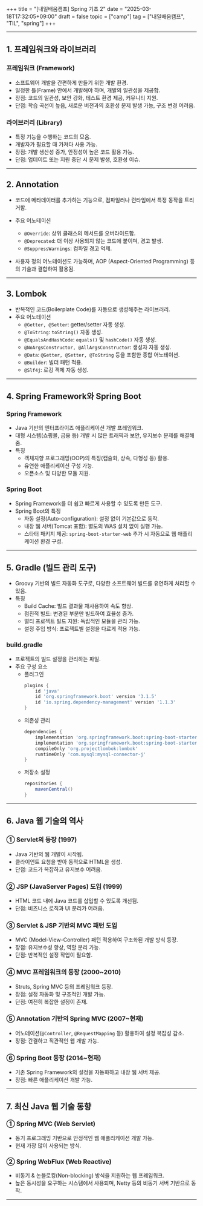 +++
title = "[내일배움캠프] Spring 기초 2"
date = "2025-03-18T17:32:05+09:00"
draft = false
topic = ["camp"]
tag = ["내일배움캠프", "TIL", "spring"]
+++

---

## 1. 프레임워크와 라이브러리
### 프레임워크 (Framework)
- 소프트웨어 개발을 간편하게 만들기 위한 개발 환경.
- 일정한 틀(Frame) 안에서 개발해야 하며, 개발의 일관성을 제공함.
- 장점: 코드의 일관성, 보안 강화, 테스트 환경 제공, 커뮤니티 지원.
- 단점: 학습 곡선이 높음, 새로운 버전과의 호환성 문제 발생 가능, 구조 변경 어려움.

### 라이브러리 (Library)
- 특정 기능을 수행하는 코드의 모음.
- 개발자가 필요할 때 가져다 사용 가능.
- 장점: 개발 생산성 증가, 안정성이 높은 코드 활용 가능.
- 단점: 업데이트 또는 지원 중단 시 문제 발생, 호환성 이슈.

---

## 2. Annotation
- 코드에 메타데이터를 추가하는 기능으로, 컴파일러나 런타임에서 특정 동작을 트리거함.
- 주요 어노테이션
  - `@Override`: 상위 클래스의 메서드를 오버라이드함.
  - `@Deprecated`: 더 이상 사용되지 않는 코드에 붙이며, 경고 발생.
  - `@SuppressWarnings`: 컴파일 경고 억제.

- 사용자 정의 어노테이션도 가능하며, AOP (Aspect-Oriented Programming) 등의 기술과 결합하여 활용됨.

---

## 3. Lombok
- 반복적인 코드(Boilerplate Code)를 자동으로 생성해주는 라이브러리.
- 주요 어노테이션
  - `@Getter, @Setter`: getter/setter 자동 생성.
  - `@ToString`: `toString()` 자동 생성.
  - `@EqualsAndHashCode`: `equals()` 및 `hashCode()` 자동 생성.
  - `@NoArgsConstructor, @AllArgsConstructor`: 생성자 자동 생성.
  - `@Data`: `@Getter, @Setter, @ToString` 등을 포함한 종합 어노테이션.
  - `@Builder`: 빌더 패턴 적용.
  - `@Slf4j`: 로깅 객체 자동 생성.

---

## 4. Spring Framework와 Spring Boot
### Spring Framework
- Java 기반의 엔터프라이즈 애플리케이션 개발 프레임워크.
- 대형 시스템(쇼핑몰, 금융 등) 개발 시 많은 트래픽과 보안, 유지보수 문제를 해결해 줌.
- 특징
  - 객체지향 프로그래밍(OOP)의 특징(캡슐화, 상속, 다형성 등) 활용.
  - 유연한 애플리케이션 구성 가능.
  - 오픈소스 및 다양한 모듈 지원.

### Spring Boot
- Spring Framework를 더 쉽고 빠르게 사용할 수 있도록 만든 도구.
- Spring Boot의 특징
  - 자동 설정(Auto-configuration): 설정 없이 기본값으로 동작.
  - 내장 웹 서버(Tomcat 포함): 별도의 WAS 설치 없이 실행 가능.
  - 스타터 패키지 제공: `spring-boot-starter-web` 추가 시 자동으로 웹 애플리케이션 환경 구성.

---

## 5. Gradle (빌드 관리 도구)
- Groovy 기반의 빌드 자동화 도구로, 다양한 소프트웨어 빌드를 유연하게 처리할 수 있음.
- 특징
  - Build Cache: 빌드 결과물 재사용하여 속도 향상.
  - 점진적 빌드: 변경된 부분만 빌드하여 효율성 증가.
  - 멀티 프로젝트 빌드 지원: 독립적인 모듈을 관리 가능.
  - 설정 주입 방식: 프로젝트별 설정을 다르게 적용 가능.

### build.gradle
- 프로젝트의 빌드 설정을 관리하는 파일.
- 주요 구성 요소
  - 플러그인
    ```groovy
    plugins {
        id 'java'
        id 'org.springframework.boot' version '3.1.5'
        id 'io.spring.dependency-management' version '1.1.3'
    }
    ```
  - 의존성 관리
    ```groovy
    dependencies {
        implementation 'org.springframework.boot:spring-boot-starter-web'
        implementation 'org.springframework.boot:spring-boot-starter-data-jpa'
        compileOnly 'org.projectlombok:lombok'
        runtimeOnly 'com.mysql:mysql-connector-j'
    }
    ```
  - 저장소 설정
    ```groovy
    repositories {
        mavenCentral()
    }
    ```

---

## 6. Java 웹 기술의 역사
### ① Servlet의 등장 (1997)
- Java 기반의 웹 개발이 시작됨.
- 클라이언트 요청을 받아 동적으로 HTML을 생성.
- 단점: 코드가 복잡하고 유지보수 어려움.

### ② JSP (JavaServer Pages) 도입 (1999)
- HTML 코드 내에 Java 코드를 삽입할 수 있도록 개선됨.
- 단점: 비즈니스 로직과 UI 분리가 어려움.

### ③ Servlet & JSP 기반의 MVC 패턴 도입
- MVC (Model-View-Controller) 패턴 적용하여 구조화된 개발 방식 등장.
- 장점: 유지보수성 향상, 역할 분리 가능.
- 단점: 반복적인 설정 작업이 필요함.

### ④ MVC 프레임워크의 등장 (2000~2010)
- Struts, Spring MVC 등의 프레임워크 등장.
- 장점: 설정 자동화 및 구조적인 개발 가능.
- 단점: 여전히 복잡한 설정이 존재.

### ⑤ Annotation 기반의 Spring MVC (2007~현재)
- 어노테이션(`@Controller`, `@RequestMapping` 등) 활용하여 설정 복잡성 감소.
- 장점: 간결하고 직관적인 웹 개발 가능.

### ⑥ Spring Boot 등장 (2014~현재)
- 기존 Spring Framework의 설정을 자동화하고 내장 웹 서버 제공.
- 장점: 빠른 애플리케이션 개발 가능.

---

## 7. 최신 Java 웹 기술 동향
### ① Spring MVC (Web Servlet)
- 동기 프로그래밍 기반으로 안정적인 웹 애플리케이션 개발 가능.
- 현재 가장 많이 사용되는 방식.

### ② Spring WebFlux (Web Reactive)
- 비동기 & 논블로킹(Non-blocking) 방식을 지원하는 웹 프레임워크.
- 높은 동시성을 요구하는 시스템에서 사용되며, Netty 등의 비동기 서버 기반으로 동작.

---